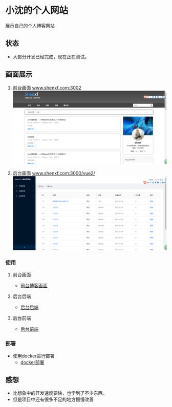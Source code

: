<!--
 * @Description: 说明文件
 * @Author: shenxf
 * @Date: 2019-02-27 12:16:55
 -->
# 小沈的个人网站

展示自己的个人博客网站

## 状态

- 大部分开发已经完成，现在正在测试。

## 画面展示

1. 前台画面 www.shenxf.com:3002
![前台画面](./images/微信图片_20190514154521.png)

2. 后台画面 www.shenxf.com:3000/vue2/
![后台画面](./images/微信图片_20190514154834.png)

### 使用

1. 前台画面
    - [前台博客画面](background/blog)

2. 后台后端
    - [后台后端](background/admin)

3. 后台前端
    - [后台前端](background/admin)

### 部署

- 使用docker进行部署
    + [docker部署](docker)

## 感想

- 比想象中的开发速度要快，也学到了不少东西。
- 但是项目中还有很多不足的地方慢慢改善